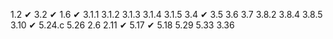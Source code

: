 1.2 ✔
3.2 ✔
1.6 ✔
3.1.1
3.1.2
3.1.3
3.1.4
3.1.5
3.4 ✔
3.5
3.6
3.7
3.8.2
3.8.4
3.8.5
3.10 ✔
5.24.с
5.26
2.6
2.11 ✔
5.17 ✔
5.18
5.29
5.33
3.36
